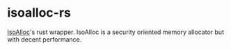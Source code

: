 # isoalloc-rs

[IsoAlloc](https://github.com/struct/isoalloc)'s rust wrapper.
IsoAlloc is a security oriented memory allocator but with decent performance.
